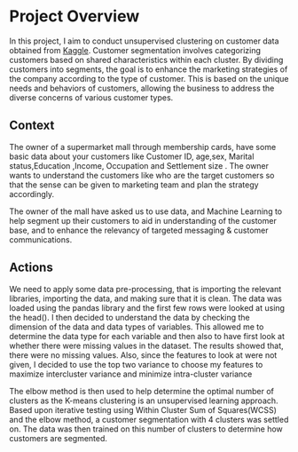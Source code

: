 # Project Overview 
In this project, I aim to conduct unsupervised clustering on customer data obtained from [Kaggle](https://www.kaggle.com/datasets/dev0914sharma/customer-clustering/data).
Customer segmentation involves categorizing customers based on shared characteristics within each cluster. By dividing customers into segments, the goal is to enhance the marketing strategies of the company according to the type of customer. This is based on the unique needs and behaviors of customers, allowing the business to address the diverse concerns of various customer types. 


## Context
The owner of a supermarket mall through membership cards,  have some basic data about your customers like Customer ID, age,sex, Marital status,Education	,Income,	Occupation	and Settlement size . The owner wants to understand the customers like who are the target customers so that the sense can be given to marketing team and plan the strategy accordingly. 

The owner of the mall have asked us to use data, and Machine Learning to help segment up their customers to aid in understanding of the customer base, and to enhance the relevancy of targeted messaging & customer communications.

## Actions

 We need to apply some data pre-processing, that is importing the relevant libraries, importing the data, and making sure that it is clean. The data was loaded using the pandas library and the first few rows were looked at using the head(). I then decided to understand the data by checking the dimension of the data and data types of variables. This allowed me to determine the data type for each variable and then also to have first look at whether there were missing values in the dataset.  The results showed that, there were no missing values. Also, since the features to look at were not given, I decided to use the top two variance to choose my features to maximize intercluster variance and minimize intra-cluster variance
 
 
The elbow method is then used to help determine the optimal number of clusters as the K-means clustering is an unsupervised learning approach.
Based upon iterative testing using Within Cluster Sum of Squares(WCSS) and the elbow method, a customer segmentation with 4 clusters was settled on. The data was then trained on this number of clusters to determine how customers are segmented.
